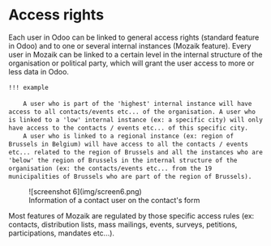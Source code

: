 
# Access rights

Each user in Odoo can be linked to general access rights (standard feature in Odoo) and to one or several internal instances (Mozaik feature). Every user in Mozaik can be linked to a certain level in the internal structure of the organisation or political party, which will grant the user access to more or less data in Odoo. 

    !!! example
    
        A user who is part of the 'highest' internal instance will have access to all contacts/events etc... of the organisation. A user who is linked to a 'low' internal instance (ex: a specific city) will only have access to the contacts / events etc... of this specific city.
        A user who is linked to a regional instance (ex: region of Brussels in Belgium) will have access to all the contacts / events etc... related to the region of Brussels and all the instances who are 'below' the region of Brussels in the internal structure of the organisation (ex: the contacts/events etc... from the 19 municipalities of Brussels who are part of the region of Brussels).
    

<figure markdown>
![screenshot 6](img/screen6.png)
<figcaption>Information of a contact user on the contact's form</figcaption>
</figure>


Most features of Mozaik are regulated by those specific access rules (ex: contacts, distribution lists, mass mailings, events, surveys, petitions, participations, mandates etc...).